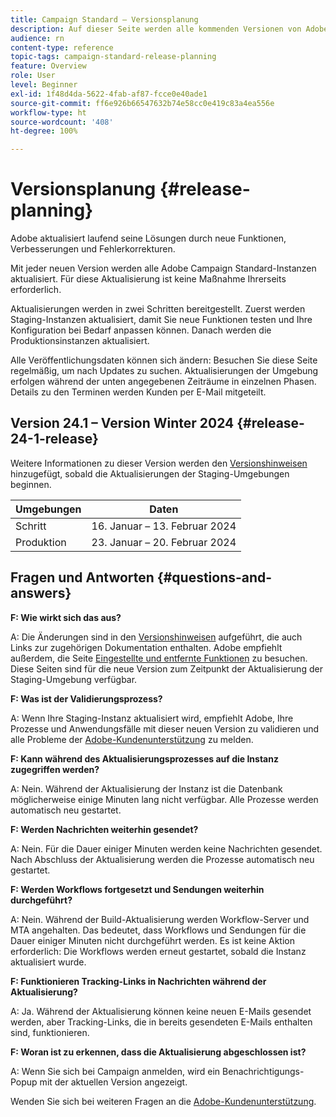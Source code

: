 ```yaml
---
title: Campaign Standard – Versionsplanung
description: Auf dieser Seite werden alle kommenden Versionen von Adobe Campaign Standard aufgelistet.
audience: rn
content-type: reference
topic-tags: campaign-standard-release-planning
feature: Overview
role: User
level: Beginner
exl-id: 1f48d4da-5622-4fab-af87-fcce0e40ade1
source-git-commit: ff6e926b66547632b74e58cc0e419c83a4ea556e
workflow-type: ht
source-wordcount: '408'
ht-degree: 100%

---
```


# Versionsplanung {#release-planning}

Adobe aktualisiert laufend seine Lösungen durch neue Funktionen, Verbesserungen und Fehlerkorrekturen.

Mit jeder neuen Version werden alle Adobe Campaign Standard-Instanzen aktualisiert. Für diese Aktualisierung ist keine Maßnahme Ihrerseits erforderlich.

Aktualisierungen werden in zwei Schritten bereitgestellt. Zuerst werden Staging-Instanzen aktualisiert, damit Sie neue Funktionen testen und Ihre Konfiguration bei Bedarf anpassen können. Danach werden die Produktionsinstanzen aktualisiert.

Alle Veröffentlichungsdaten können sich ändern: Besuchen Sie diese Seite regelmäßig, um nach Updates zu suchen. Aktualisierungen der Umgebung erfolgen während der unten angegebenen Zeiträume in einzelnen Phasen. Details zu den Terminen werden Kunden per E-Mail mitgeteilt.

## Version 24.1 – Version Winter 2024 {#release-24-1-release}

Weitere Informationen zu dieser Version werden den [Versionshinweisen](release-notes.md) hinzugefügt, sobald die Aktualisierungen der Staging-Umgebungen beginnen.

<table>
 <thead>
  <tr>
   <th> Umgebungen </th>
   <th> Daten </th>
  </tr>
 </thead>
 <tbody>
  <tr>
   <td>Schritt </td>
   <td>16. Januar – 13. Februar 2024 </td>
  </tr>
  <tr>
   <td>Produktion </td>
   <td>23. Januar – 20. Februar 2024 </td>
  </tr>
 </tbody>
</table>

## Fragen und Antworten {#questions-and-answers}

**F: Wie wirkt sich das aus?**

A: Die Änderungen sind in den [Versionshinweisen](../../rn/using/release-notes.md) aufgeführt, die auch Links zur zugehörigen Dokumentation enthalten. Adobe empfiehlt außerdem, die Seite [Eingestellte und entfernte Funktionen](../../rn/using/deprecated-features.md) zu besuchen. Diese Seiten sind für die neue Version zum Zeitpunkt der Aktualisierung der Staging-Umgebung verfügbar.

**F: Was ist der Validierungsprozess?**

A: Wenn Ihre Staging-Instanz aktualisiert wird, empfiehlt Adobe, Ihre Prozesse und Anwendungsfälle mit dieser neuen Version zu validieren und alle Probleme der [Adobe-Kundenunterstützung](https://helpx.adobe.com/de/enterprise/using/support-for-experience-cloud.html) zu melden.

**F: Kann während des Aktualisierungsprozesses auf die Instanz zugegriffen werden?**

A: Nein. Während der Aktualisierung der Instanz ist die Datenbank möglicherweise einige Minuten lang nicht verfügbar. Alle Prozesse werden automatisch neu gestartet.

**F: Werden Nachrichten weiterhin gesendet?**

A: Nein. Für die Dauer einiger Minuten werden keine Nachrichten gesendet. Nach Abschluss der Aktualisierung werden die Prozesse automatisch neu gestartet.

**F: Werden Workflows fortgesetzt und Sendungen weiterhin durchgeführt?**

A: Nein. Während der Build-Aktualisierung werden Workflow-Server und MTA angehalten. Das bedeutet, dass Workflows und Sendungen für die Dauer einiger Minuten nicht durchgeführt werden. Es ist keine Aktion erforderlich: Die Workflows werden erneut gestartet, sobald die Instanz aktualisiert wurde.

**F: Funktionieren Tracking-Links in Nachrichten während der Aktualisierung?**

A: Ja. Während der Aktualisierung können keine neuen E-Mails gesendet werden, aber Tracking-Links, die in bereits gesendeten E-Mails enthalten sind, funktionieren.

**F: Woran ist zu erkennen, dass die Aktualisierung abgeschlossen ist?**

A: Wenn Sie sich bei Campaign anmelden, wird ein Benachrichtigungs-Popup mit der aktuellen Version angezeigt.

Wenden Sie sich bei weiteren Fragen an die [Adobe-Kundenunterstützung](https://helpx.adobe.com/de/enterprise/using/support-for-experience-cloud.html).
